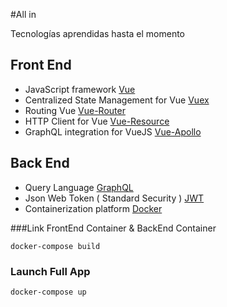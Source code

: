 #All in 

Tecnologías aprendidas hasta el momento

## Front End

* JavaScript framework [Vue](https://github.com/vuejs/vue)
* Centralized State Management for Vue [Vuex](https://github.com/vuejs/vuex)
* Routing Vue [Vue-Router](https://github.com/vuejs/vue-router)
* HTTP Client for Vue [Vue-Resource](https://github.com/pagekit/vue-resource)
* GraphQL integration for VueJS [Vue-Apollo](https://github.com/Akryum/vue-apollo)


## Back End

* Query Language [GraphQL](https://github.com/facebook/graphql)
* Json Web Token ( Standard Security ) [JWT](https://github.com/auth0/node-jsonwebtoken)
* Containerization platform [Docker](https://www.docker.com/)


###Link FrontEnd Container & BackEnd Container

```
docker-compose build 
```


### Launch Full App

```
docker-compose up
```